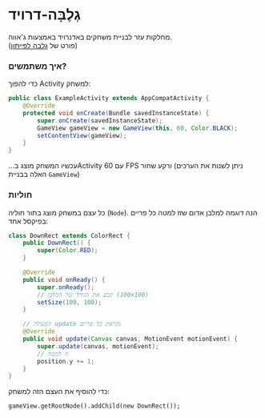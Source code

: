 # גְלֶבָּה-דרויד
מחלקות עזר לבניית משחקים באדנרויד באמצעות ג'אווה.  
(פורט של [גלבה לפייתון](https://github.com/rotlug/gleba))

### איך משתמשים?
כדי להפוך Activity למשחק:
```java
public class ExampleActivity extends AppCompatActivity {
    @Override
    protected void onCreate(Bundle savedInstanceState) {
        super.onCreate(savedInstanceState);
        GameView gameView = new GameView(this, 60, Color.BLACK);
        setContentView(gameView);
    }
}
```

...עכשיו המשחק מוצג בActivity עם 60 FPS ורקע שחור (ניתן לשנות את הערכים האלה בבניית `GameView`)

### חוליות
כל עצם במשחק מוצג בתור חוליה (`Node`). הנה דוגמה למלבן אדום שזז למטה כל פריים בפיקסל אחד:
```java
class DownRect extends ColorRect {
    public DownRect() {
        super(Color.RED);
    }

    @Override
    public void onReady() {
        super.onReady();
        // קבע את הגודל של המלבן (100x100)
        setSize(100, 100);
    }

    // הפעולה update נקראת כל פריים
    @Override
    public void update(Canvas canvas, MotionEvent motionEvent) {
        super.update(canvas, motionEvent);
        // זז למטה
        position.y += 1;
    }
}
```

כדי להוסיף את העצם הזה למשחק:
```
gameView.getRootNode().addChild(new DownRect());
```